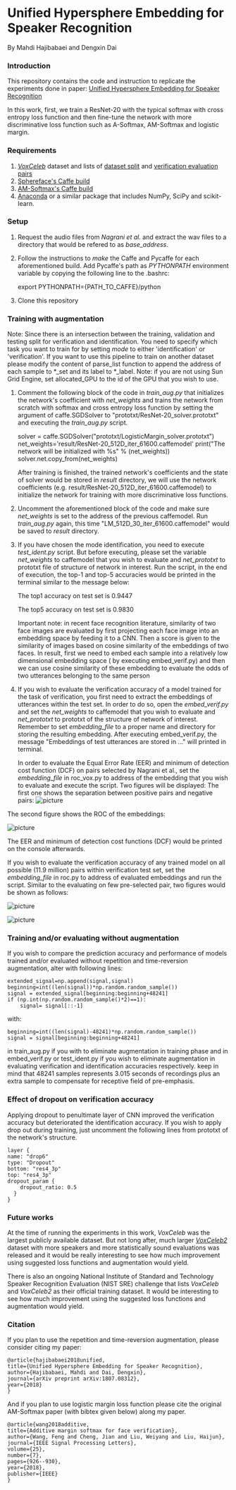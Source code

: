 # Unified Hypersphere Embedding for Speaker Recognition
By Mahdi Hajibabaei and Dengxin Dai

### Introduction

This repository contains the code and instruction to replicate the experiments done in paper: [Unified Hypersphere Embedding for Speaker Recognition](https://arxiv.org/abs/1807.08312)

In this work, first, we train a ResNet-20 with the typical softmax with cross entropy loss function and then fine-tune the network with more discriminative loss function such as A-Softmax, AM-Softmax and logistic margin.

### Requirements
1. [*VoxCeleb*](http://www.robots.ox.ac.uk/~vgg/data/voxceleb/vox1.html) dataset and lists of [dataset split](http://www.robots.ox.ac.uk/~vgg/data/voxceleb/meta/iden_split.txt) and [verification evaluation pairs](http://www.robots.ox.ac.uk/~vgg/data/voxceleb/meta/veri_test.txt)
2. [Sphereface's Caffe build](https://github.com/wy1iu/sphereface/tree/master/tools/caffe-sphereface)
3. [AM-Softmax's Caffe build](https://github.com/happynear/caffe-windows/tree/504d8a85f552e988fabff88b026f2c31cb778329)
4. [Anaconda](https://anaconda.org/anaconda/python) or a similar package that includes NumPy, SciPy and scikit-learn.

### Setup

1. Request the audio files from *Nagrani et al.* and extract the wav files to a directory that would be refered to as *base_address*.

2. Follow the instructions to *make* the Caffe and Pycaffe for each aforementioned build.
Add Pycaffe's path as *PYTHONPATH* environment variable by copying the following line to the .bashrc: 

	export PYTHONPATH={PATH_TO_CAFFE}/python

3. Clone this repository

### Training with augmentation

   Note: Since there is an intersection between the training, validation and testing split for verification and identification. You need to specify which task you want to train for by setting *mode* to either 'identification' or 'verification'. If you want to use this pipeline to train on another dataset please modify the content of parse_list function to append the address of each sample to *_set and its label to *_label.
   Note: if you are not using Sun Grid Engine, set allocated_GPU to the id of the GPU that you wish to use.

1. Comment the following block of the code in *train_aug.py* that initializes the network's coefficient with *net_weights* and trains the network from scratch
with softmax and cross entropy loss function by setting the argument of caffe.SGDSolver to "prototxt/ResNet-20_solver.prototxt" and executing the *train_aug.py* script.

	solver = caffe.SGDSolver("prototxt/LogisticMargin_solver.prototxt")
	net_weights='result/ResNet-20_512D_iter_61600.caffemodel'
	print("The network will be initialized with %s" % (net_weights))
	solver.net.copy_from(net_weights)

   After training is finished, the trained network's coefficients and the state of solver would be stored in *result* directory, we will use the network coefficients (e.g. result/ResNet-20_512D_iter_61600.caffemodel) to initialize the network for training with more discriminative loss functions.

2. Uncomment the aforementioned block of the code and make sure *net_weights* is set to the address of the previous caffemodel. Run *train_aug.py* again, this time "LM_512D_30_iter_61600.caffemodel" would be saved to *result* directory.

3. If you have chosen the mode identification, you need to execute *test_ident.py* script. But before executing, please set the variable *net_weights* to caffemodel that you wish to evaluate and *net_prototxt* to prototxt file of structure of network in interest. Run the script, in the end of execution, the top-1 and top-5 accuracies would be printed in the terminal similar to the message below:

	The top1 accuracy on test set is 0.9447

	The top5 accuracy on test set is 0.9830

    Important note: in recent face recognition literature, similarity of two face images are evaluated by first projecting each face image into an embedding space by feeding it to a CNN. Then a score is given to the similarity of images based on cosine similarity of the embeddings of two faces. In result, first we need to embed each sample into a relatively low dimensional embedding space ( by executing embed_verif.py) and then we can use cosine similarity of these embedding to evaluate the odds of two utterances belonging to the same person

4. If you wish to evaluate the verification accuracy of a model trained for the task of verification, you first need to extract the embeddings of utterances within the test set. In order to do so, open the *embed_verif.py* and set the *net_weights* to caffemodel that you wish to evaluate and *net_prototxt* to prototxt of the structure of network of interest. Remember to  set *embedding_file* to a proper name and directory for storing the resulting embedding. After executing embed_verif.py, the message "Embeddings of test utterances are stored in ..." will printed in terminal.

    In order to evaluate the Equal Error Rate (EER) and minimum of detection cost function (DCF) on pairs selected by Nagrani et al., set the *embedding_file* in roc_vox.py to address of the embedding that you wish to evaluate and execute the script. Two figures will be displayed: The first one shows the separation between positive pairs and negative pairs:
![picture](https://github.com/MahdiHajibabaei/unified-embedding/blob/master/figures/rocVox_pairs.jpeg)


The second figure shows the ROC of the embeddings:


![picture](https://github.com/MahdiHajibabaei/unified-embedding/blob/master/figures/rocVox_ROC.jpeg)

The EER and minimum of detection cost functions (DCF) would be printed on the console afterwards.

If you wish to evaluate the verification accuracy of any trained model on all possible (11.9 million) pairs within verification test set, set the *embedding_file* in roc.py to address of evaluated embeddings and run the script. Similar to the evaluating on few pre-selected pair, two figures would be shown as follows:

![picture](https://github.com/MahdiHajibabaei/unified-embedding/blob/master/figures/roc_pairs.jpeg)

![picture](https://github.com/MahdiHajibabaei/unified-embedding/blob/master/figures/roc_ROC.jpeg)

### Training and/or evaluating without augmentation

If you wish to compare the prediction accuracy and performance of models trained and/or evaluated without repetition and time-reversion augmentation, alter with following lines:	
	
	extended_signal=np.append(signal,signal)
	beginning=int((len(signal))*np.random.random_sample())
	signal = extended_signal[beginning:beginning+48241]
	if (np.int(np.random.random_sample()*2)==1):
		signal= signal[::-1]

with:

	beginning=int((len(signal)-48241)*np.random.random_sample())
	signal = signal[beginning:beginning+48241]

in train_aug.py if you with to eliminate augmentation in training phase and in embed_verif.py or test_ident.py if you wish to eliminate augmentation in evaluating verification and identification accuracies respectively. keep in mind that 48241 samples represents 3.015 seconds of recordings plus an extra sample to compensate for receptive field of pre-emphasis.

### Effect of dropout on verification accuracy 

Applying dropout to penultimate layer of CNN improved the verification accuracy but deteriorated the identification accuracy. If you wish to apply drop out during training, just uncomment the following lines from prototxt of the network's structure. 

	layer {
	name: "drop6"
	type: "Dropout"
	bottom: "res4_3p"
	top: "res4_3p"
	dropout_param {
		dropout_ratio: 0.5
	  }
	}

### Future works

At the time of running the experiments in this work, *VoxCeleb* was the largest publicly available dataset. But not long after, much larger [*VoxCeleb2*](http://www.robots.ox.ac.uk/~vgg/data/voxceleb/vox2.html) dataset with more speakers and more statistically sound evaluations was released and it would be really interesting to see how much improvement using suggested loss functions and augmentation would yield.

There is also an ongoing National Institute of Standard and Technology Speaker Recognition Evaluation (NIST SRE) challenge that lists *VoxCeleb* and *VoxCeleb2* as their official training dataset. It would be interesting to see how much improvement using the suggested loss functions and augmentation would yield.

### Citation

If you plan to use the repetition and time-reversion augmentation, please consider citing my paper:

	@article{hajibabaei2018unified,
	title={Unified Hypersphere Embedding for Speaker Recognition},
	author={Hajibabaei, Mahdi and Dai, Dengxin},
	journal={arXiv preprint arXiv:1807.08312},
	year={2018}
	}

And if you plan to use logistic margin loss function please cite the original AM-Softmax paper (with bibtex given below) along my paper.

	@article{wang2018additive,
	title={Additive margin softmax for face verification},
	author={Wang, Feng and Cheng, Jian and Liu, Weiyang and Liu, Haijun},
	journal={IEEE Signal Processing Letters},
	volume={25},
	number={7},
	pages={926--930},
	year={2018},
	publisher={IEEE}
	}


